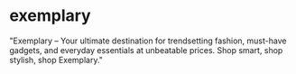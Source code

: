 # exemplary
"Exemplary – Your ultimate destination for trendsetting fashion, must-have gadgets, and everyday essentials at unbeatable prices. Shop smart, shop stylish, shop Exemplary."
